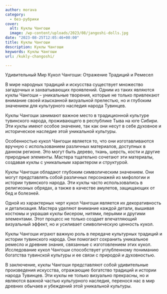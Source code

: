 ```yaml
---
author: morava
category:
  - без-рубрики
cover:
  alt: Куклы Чангоши
  image: /wp-content/uploads/2023/08/jangoshi-dolls.jpg
date: "2023-08-25T12:05:46+00:00"
title: Куклы Чангоши
description: Куклы Чангоши
keywords: Куклы Чангоши
url: /kukly-changoshi/

---
```

Удивительный Мир Кукол Чангоши: Отражение Традиций и Ремесел

В мире народных традиций и искусства существует множество загадочных и захватывающих проявлений. Одним из таких являются куклы Чангоши – уникальные творения, которые не только привлекают внимание своей изысканной визуальной прелестью, но и глубоким значением для культурного наследия народа Тувинцев.

Куклы Чангоши занимают важное место в традиционной культуре тувинского народа, проживающего в республике Тыва на юге Сибири. Эти куклы имеют особое значение, так как они несут в себе духовное и историческое наследие этой уникальной культуры.

Особенностью кукол Чангоши является то, что они изготавливаются вручную с использованием различных материалов, доступных в данном регионе. Это могут быть дерево, ткань, шерсть, кости и другие природные элементы. Мастера тщательно сочетают эти материалы, создавая куклы с уникальным характером и структурой.

Куклы Чангоши обладают глубоким символическим значением. Они могут представлять собой различных персонажей из мифологии и истории тувинского народа. Эти куклы часто использовались в религиозных обрядах, а также в качестве амулетов, защищающих от бед и болезней.

Одной из характерных черт кукол Чангоши является их декоративность и детализация. Мастера уделяют внимание каждой детали, вышивая костюмы и украшая куклы бисером, нитями, перьями и другими элементами. Этот процесс не только создает впечатляющий визуальный эффект, но и усиливает символическую ценность кукол.

Куклы Чангоши играют важную роль в передаче культурных традиций и истории тувинского народа. Они помогают сохранить уникальное ремесло и древние знания, связанные с изготовлением этих кукол. Исследование кукол Чангоши способствует углубленному пониманию богатства тувинской культуры и ее связи с природой и духовностью.

В заключение, куклы Чангоши представляют собой удивительные произведения искусства, отражающие богатство традиций и истории народа Тувинцев. Эти куклы не только визуально прекрасны, но и являются важной частью культурного наследия, перенося нас в мир древних обычаев и убеждений этой уникальной культуры.
